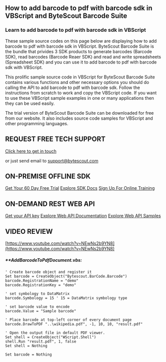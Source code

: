 ## How to add barcode to pdf with barcode sdk in VBScript and ByteScout Barcode Suite

### Learn to add barcode to pdf with barcode sdk in VBScript

These sample source codes on this page below are displaying how to add barcode to pdf with barcode sdk in VBScript. ByteScout Barcode Suite is the bundle that privides 3  SDK products to generate barcodes (Barcode SDK), read barcodes (Barcode Reaer SDK) and read and write spreadsheets (Spreadsheet SDK) and you can use it to add barcode to pdf with barcode sdk with VBScript.

This prolific sample source code in VBScript for ByteScout Barcode Suite contains various functions and other necessary options you should do calling the API to add barcode to pdf with barcode sdk. Follow the instructions from scratch to work and copy the VBScript code. If you want to use these VBScript sample examples in one or many applications then they can be used easily.

The trial version of ByteScout Barcode Suite can be downloaded for free from our website. It also includes source code samples for VBScript and other programming languages.

## REQUEST FREE TECH SUPPORT

[Click here to get in touch](https://bytescout.zendesk.com/hc/en-us/requests/new?subject=ByteScout%20Barcode%20Suite%20Question)

or just send email to [support@bytescout.com](mailto:support@bytescout.com?subject=ByteScout%20Barcode%20Suite%20Question) 

## ON-PREMISE OFFLINE SDK 

[Get Your 60 Day Free Trial](https://bytescout.com/download/web-installer?utm_source=github-readme)
[Explore SDK Docs](https://bytescout.com/documentation/index.html?utm_source=github-readme)
[Sign Up For Online Training](https://academy.bytescout.com/)


## ON-DEMAND REST WEB API

[Get your API key](https://pdf.co/documentation/api?utm_source=github-readme)
[Explore Web API Documentation](https://pdf.co/documentation/api?utm_source=github-readme)
[Explore Web API Samples](https://github.com/bytescout/ByteScout-SDK-SourceCode/tree/master/PDF.co%20Web%20API)

## VIDEO REVIEW

[https://www.youtube.com/watch?v=NEwNs2b9YN8](https://www.youtube.com/watch?v=NEwNs2b9YN8)




<!-- code block begin -->

##### ****AddBarcodeToPdfDocument.vbs:**
    
```
' Create barcode object and register it
Set barcode = CreateObject("Bytescout.BarCode.Barcode")
barcode.RegistrationName = "demo"
barcode.RegistrationKey = "demo"

' set symbology to DataMatrix
barcode.Symbology = 15 ' 15 = DataMatrix symbology type

' set barcode value to encode
barcode.Value = "Sample barcode" 

' Place barcode at top-left corner of every document page
barcode.DrawToPDF "..\wikipedia.pdf", -1, 10, 10, "result.pdf"

' Open the output file in default PDF viewer.
Set shell = CreateObject("WScript.Shell")
shell.Run "result.pdf", 1, false
Set shell = Nothing

Set barcode = Nothing


```

<!-- code block end -->